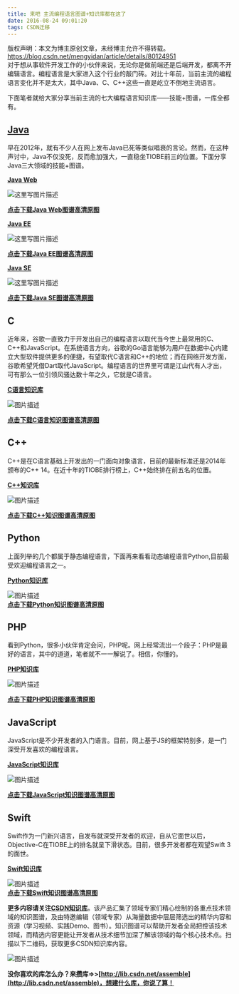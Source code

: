 ```yaml
---
title: 来吧 主流编程语言图谱+知识库都在这了
date: 2016-08-24 09:01:20
tags: CSDN迁移
---
```

 版权声明：本文为博主原创文章，未经博主允许不得转载。 https://blog.csdn.net/mengyidan/article/details/80124951   
  对于想从事软件开发工作的小伙伴来说，无论你是做前端还是后端开发，都离不开编辑语言。编程语言是大家进入这个行业的敲门砖。对比十年前，当前主流的编程语言变化并不是太大，其中Java、C、C++这些一直是屹立不倒地主流语言。

下面笔者就给大家分享当前主流的七大编程语言知识库——技能+图谱，一库全都有。


## [Java](http://lib.csdn.net/base/java)

早在2012年，就有不少人在网上发布Java已死等类似唱衰的言论。然而，在这种声讨中，Java不仅没死，反而愈加强大，一直稳坐TIOBE前三的位置。下面分享Java三大领域的技能+图谱。

**[Java Web](http://lib.csdn.net/base/java)**



![这里写图片描述](https://img-blog.csdn.net/20160826164016484)



**[点击下载Java Web图谱高清原图](http://lib.csdn.net/base/java/structure)**

**[Java EE](http://lib.csdn.net/base/javaee)**   


![这里写图片描述](https://img-blog.csdn.net/20160826164228777)



**[点击下载Java EE图谱高清原图](http://lib.csdn.net/base/javaee)**

**[Java SE](http://lib.csdn.net/base/javase)**   


![这里写图片描述](https://img-blog.csdn.net/20160826164445199)



**[点击下载Java SE图谱高清原图](http://lib.csdn.net/base/javase/structure)**


## C

近年来，谷歌一直致力于开发出自己的编程语言以取代当今世上最常用的C、C++和JavaScript。在系统语言方向，谷歌的Go语言能够为用户在数据中心内建立大型软件提供更多的便捷，有望取代C语言和C++的地位；而在网络开发方面，谷歌希望凭借Dart取代JavaScript。编程语言的世界里可谓是江山代有人才出，可有那么一位引领风骚达数十年之久，它就是C语言。

**[C语言知识库](http://lib.csdn.net/base/c)**



![图片描述](https://img-blog.csdn.net/20160825144529433)



**[点击下载C语言知识图谱高清原图](http://lib.csdn.net/base/c/structure)**


## C++

C++是在C语言基础上开发出的一门面向对象语言，目前的最新标准还是2014年颁布的C++ 14。在近十年的TIOBE排行榜上，C++始终排在前五名的位置。

**[C++知识库](http://lib.csdn.net/base/cplusplus)**   


![图片描述](https://img-blog.csdn.net/20160825144646848)



**[点击下载C++知识图谱高清原图](http://lib.csdn.net/base/cplusplus/structure)**


## Python

上面列举的几个都属于静态编程语言，下面再来看看动态编程语言Python,目前最受欢迎编程语言之一。

**[Python知识库](http://lib.csdn.net/base/python)**   


![图片描述](https://img-blog.csdn.net/20160825144807553)  
**[点击下载Python知识图谱高清原图](http://lib.csdn.net/base/python/structure)**


## PHP

看到Python，很多小伙伴肯定会问，PHP呢。网上经常流出一个段子：PHP是最好的语言，其中的道道，笔者就不一一解说了。相信，你懂的。

**[PHP知识库](http://lib.csdn.net/base/php)**



![图片描述](https://img-blog.csdn.net/20160825144847195)  
  
**[点击下载PHP知识图谱高清原图](http://lib.csdn.net/base/php/structure)**


## JavaScript

JavaScript是不少开发者的入门语言。目前，网上基于JS的框架特别多，是一门深受开发喜欢的编程语言。

**[JavaScript知识库](http://lib.csdn.net/base/javascript)**   


![图片描述](https://img-blog.csdn.net/20160825144922773)  
  
**[点击下载JavaScript知识图谱高清原图](http://lib.csdn.net/base/javascript/structure)**


## Swift

Swift作为一门新兴语言，自发布就深受开发者的欢迎，自从它面世以后，Objective-C在TIOBE上的排名就呈下滑状态。目前，很多开发者都在观望Swift 3的面世。

**[Swift知识库](http://lib.csdn.net/base/swift)**



![图片描述](https://img-blog.csdn.net/20160825145026681)  
**[点击下载Swift知识图谱高清原图](http://lib.csdn.net/base/swift/structure)**

**更多内容请关注[CSDN知识库](http://lib.csdn.net/)**。该产品汇集了领域专家们精心绘制的各重点技术领域的知识图谱，及由特邀编辑（领域专家）从海量数据中层层筛选出的精华内容和资源（学习视频、实践Demo、图书）。知识图谱可以帮助开发者全局把控该技术领域，而精选内容更能让开发者从技术细节加深了解该领域的每个核心技术点。扫描以下二维码，获取更多CSDN知识库内容。   


![图片描述](https://img-blog.csdn.net/20160824091730906)

**没你喜欢的库怎么办？来攒库=>>[http://lib.csdn.net/assemble](http://lib.csdn.net/assemble)，想建什么库，你说了算！**

   
  